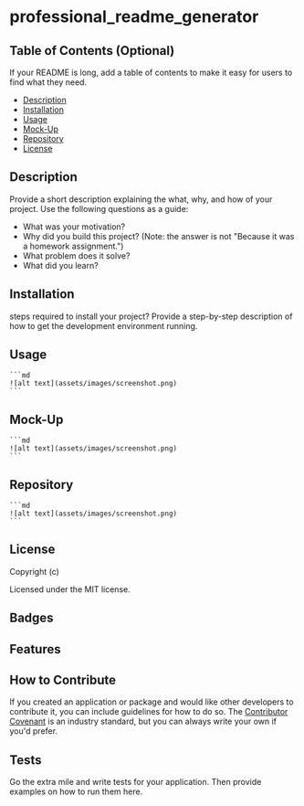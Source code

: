 # professional_readme_generator


## Table of Contents (Optional)

If your README is long, add a table of contents to make it easy for users to find what they need.
- [Description](#description)
- [Installation](#installation)
- [Usage](#usage)
- [Mock-Up](#mock-up)
- [Repository](#repository)
- [License](#license)



## Description

Provide a short description explaining the what, why, and how of your project. Use the following questions as a guide:
- What was your motivation?
- Why did you build this project? (Note: the answer is not "Because it was a homework assignment.")
- What problem does it solve?
- What did you learn?


## Installation
steps required to install your project? Provide a step-by-step description of how to get the development environment running.

## Usage

    ```md
    ![alt text](assets/images/screenshot.png)
    ```
## Mock-Up

    ```md
    ![alt text](assets/images/screenshot.png)
    ```

## Repository

    ```md
    ![alt text](assets/images/screenshot.png)
    ```


## License
Copyright (c) 

Licensed under the MIT license. 



## Badges

## Features

## How to Contribute
If you created an application or package and would like other developers to contribute it, you can include guidelines for how to do so. The [Contributor Covenant](https://www.contributor-covenant.org/) is an industry standard, but you can always write your own if you'd prefer.
## Tests
Go the extra mile and write tests for your application. Then provide examples on how to run them here.